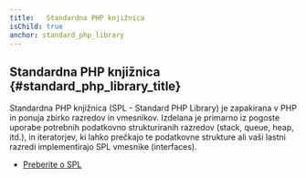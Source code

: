 ```yaml
---
title:   Standardna PHP knjižnica
isChild: true
anchor: standard_php_library
---
```


## Standardna PHP knjižnica {#standard_php_library_title}

Standardna PHP knjižnica (SPL - Standard PHP Library) je zapakirana v PHP in ponuja zbirko razredov in vmesnikov. Izdelana je primarno iz pogoste uporabe potrebnih podatkovno strukturiranih razredov (stack, queue, heap, itd.), in iteratorjev, ki lahko prečkajo te podatkovne strukture ali vaši lastni razredi implementirajo SPL vmesnike (interfaces).

* [Preberite o SPL][spl]

[spl]: http://php.net/manual/en/book.spl.php 
